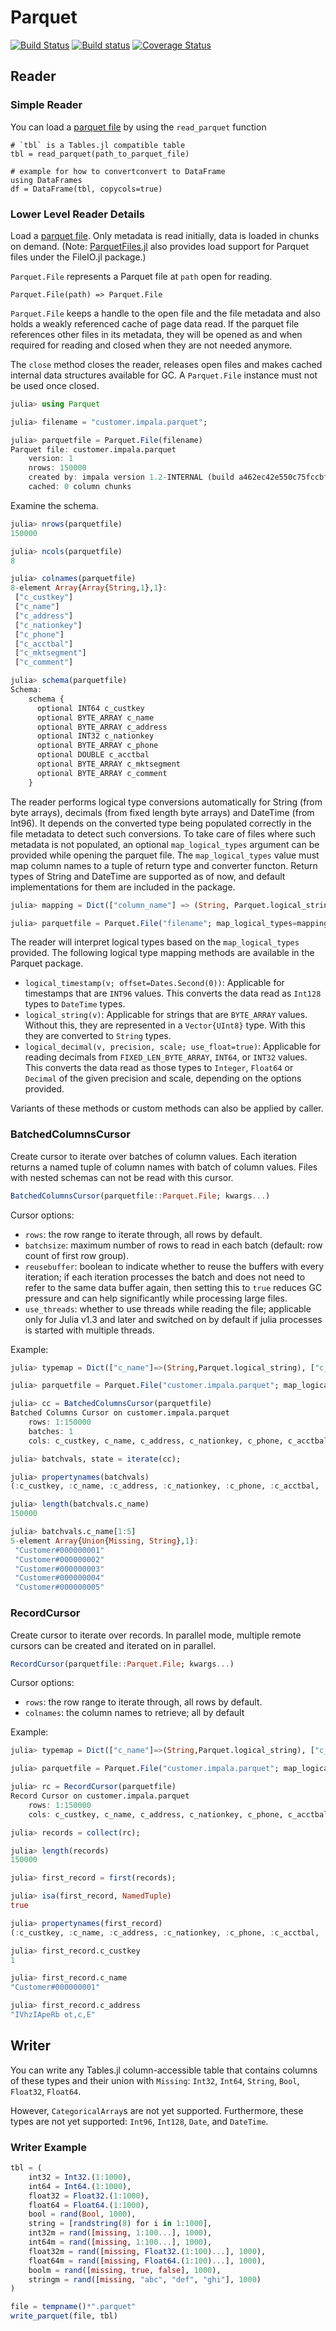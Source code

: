 # Parquet

[![Build Status](https://travis-ci.org/JuliaIO/Parquet.jl.svg?branch=master)](https://travis-ci.org/JuliaIO/Parquet.jl)
[![Build status](https://ci.appveyor.com/api/projects/status/gx8pvdiiery74r9l/branch/master?svg=true)](https://ci.appveyor.com/project/tanmaykm/parquet-jl-cufdj/branch/master)
[![Coverage Status](https://coveralls.io/repos/github/JuliaIO/Parquet.jl/badge.svg?branch=master)](https://coveralls.io/github/JuliaIO/Parquet.jl?branch=master)

## Reader

### Simple Reader

You can load a [parquet file](https://en.wikipedia.org/wiki/Apache_Parquet) by using the `read_parquet` function

```
# `tbl` is a Tables.jl compatible table
tbl = read_parquet(path_to_parquet_file)

# example for how to convertconvert to DataFrame
using DataFrames
df = DataFrame(tbl, copycols=true)
```

### Lower Level Reader Details

Load a [parquet file](https://en.wikipedia.org/wiki/Apache_Parquet). Only metadata is read initially, data is loaded in chunks on demand. (Note: [ParquetFiles.jl](https://github.com/queryverse/ParquetFiles.jl) also provides load support for Parquet files under the FileIO.jl package.)

`Parquet.File` represents a Parquet file at `path` open for reading.

```
Parquet.File(path) => Parquet.File
```

`Parquet.File` keeps a handle to the open file and the file metadata and also holds a weakly referenced cache of page data read. If the parquet file references other files in its metadata, they will be opened as and when required for reading and closed when they are not needed anymore.

The `close` method closes the reader, releases open files and makes cached internal data structures available for GC. A `Parquet.File` instance must not be used once closed.

```julia
julia> using Parquet

julia> filename = "customer.impala.parquet";

julia> parquetfile = Parquet.File(filename)
Parquet file: customer.impala.parquet
    version: 1
    nrows: 150000
    created by: impala version 1.2-INTERNAL (build a462ec42e550c75fccbff98c720f37f3ee9d55a3)
    cached: 0 column chunks
```

Examine the schema.

```julia
julia> nrows(parquetfile)
150000

julia> ncols(parquetfile)
8

julia> colnames(parquetfile)
8-element Array{Array{String,1},1}:
 ["c_custkey"]
 ["c_name"]
 ["c_address"]
 ["c_nationkey"]
 ["c_phone"]
 ["c_acctbal"]
 ["c_mktsegment"]
 ["c_comment"]

julia> schema(parquetfile)
Schema:
    schema {
      optional INT64 c_custkey
      optional BYTE_ARRAY c_name
      optional BYTE_ARRAY c_address
      optional INT32 c_nationkey
      optional BYTE_ARRAY c_phone
      optional DOUBLE c_acctbal
      optional BYTE_ARRAY c_mktsegment
      optional BYTE_ARRAY c_comment
    }
```

The reader performs logical type conversions automatically for String (from byte arrays), decimals (from fixed length byte arrays) and DateTime (from Int96). It depends on the converted type being populated correctly in the file metadata to detect such conversions. To take care of files where such metadata is not populated, an optional `map_logical_types` argument can be provided while opening the parquet file. The `map_logical_types` value must map column names to a tuple of return type and converter functon. Return types of String and DateTime are supported as of now, and default implementations for them are included in the package.

```julia
julia> mapping = Dict(["column_name"] => (String, Parquet.logical_string));

julia> parquetfile = Parquet.File("filename"; map_logical_types=mapping);
```

The reader will interpret logical types based on the `map_logical_types` provided. The following logical type mapping methods are available in the Parquet package.

- `logical_timestamp(v; offset=Dates.Second(0))`: Applicable for timestamps that are `INT96` values. This converts the data read as `Int128` types to `DateTime` types.
- `logical_string(v)`: Applicable for strings that are `BYTE_ARRAY` values. Without this, they are represented in a `Vector{UInt8}` type. With this they are converted to `String` types.
- `logical_decimal(v, precision, scale; use_float=true)`: Applicable for reading decimals from `FIXED_LEN_BYTE_ARRAY`, `INT64`, or `INT32` values. This converts the data read as those types to `Integer`, `Float64` or `Decimal` of the given precision and scale, depending on the options provided.

Variants of these methods or custom methods can also be applied by caller.

### BatchedColumnsCursor

Create cursor to iterate over batches of column values. Each iteration returns a named tuple of column names with batch of column values. Files with nested schemas can not be read with this cursor.

```julia
BatchedColumnsCursor(parquetfile::Parquet.File; kwargs...)
```

Cursor options:
- `rows`: the row range to iterate through, all rows by default.
- `batchsize`: maximum number of rows to read in each batch (default: row count of first row group).
- `reusebuffer`: boolean to indicate whether to reuse the buffers with every iteration; if each iteration processes the batch and does not need to refer to the same data buffer again, then setting this to `true` reduces GC pressure and can help significantly while processing large files.
- `use_threads`: whether to use threads while reading the file; applicable only for Julia v1.3 and later and switched on by default if julia processes is started with multiple threads.

Example:

```julia
julia> typemap = Dict(["c_name"]=>(String,Parquet.logical_string), ["c_address"]=>(String,Parquet.logical_string));

julia> parquetfile = Parquet.File("customer.impala.parquet"; map_logical_types=typemap);

julia> cc = BatchedColumnsCursor(parquetfile)
Batched Columns Cursor on customer.impala.parquet
    rows: 1:150000
    batches: 1
    cols: c_custkey, c_name, c_address, c_nationkey, c_phone, c_acctbal, c_mktsegment, c_comment

julia> batchvals, state = iterate(cc);

julia> propertynames(batchvals)
(:c_custkey, :c_name, :c_address, :c_nationkey, :c_phone, :c_acctbal, :c_mktsegment, :c_comment)

julia> length(batchvals.c_name)
150000

julia> batchvals.c_name[1:5]
5-element Array{Union{Missing, String},1}:
 "Customer#000000001"
 "Customer#000000002"
 "Customer#000000003"
 "Customer#000000004"
 "Customer#000000005"
```

### RecordCursor

Create cursor to iterate over records. In parallel mode, multiple remote cursors can be created and iterated on in parallel.

```julia
RecordCursor(parquetfile::Parquet.File; kwargs...)
```

Cursor options:
- `rows`: the row range to iterate through, all rows by default.
- `colnames`: the column names to retrieve; all by default

Example:

```julia
julia> typemap = Dict(["c_name"]=>(String,Parquet.logical_string), ["c_address"]=>(String,Parquet.logical_string));

julia> parquetfile = Parquet.File("customer.impala.parquet"; map_logical_types=typemap);

julia> rc = RecordCursor(parquetfile)
Record Cursor on customer.impala.parquet
    rows: 1:150000
    cols: c_custkey, c_name, c_address, c_nationkey, c_phone, c_acctbal, c_mktsegment, c_comment

julia> records = collect(rc);

julia> length(records)
150000

julia> first_record = first(records);

julia> isa(first_record, NamedTuple)
true

julia> propertynames(first_record)
(:c_custkey, :c_name, :c_address, :c_nationkey, :c_phone, :c_acctbal, :c_mktsegment, :c_comment)

julia> first_record.c_custkey
1

julia> first_record.c_name
"Customer#000000001"

julia> first_record.c_address
"IVhzIApeRb ot,c,E"
```

## Writer

You can write any Tables.jl column-accessible table that contains columns of these types and their union with `Missing`: `Int32`, `Int64`, `String`, `Bool`, `Float32`, `Float64`.

However, `CategoricalArray`s are not yet supported. Furthermore, these types are not yet supported: `Int96`, `Int128`, `Date`, and `DateTime`.

### Writer Example

```julia
tbl = (
    int32 = Int32.(1:1000),
    int64 = Int64.(1:1000),
    float32 = Float32.(1:1000),
    float64 = Float64.(1:1000),
    bool = rand(Bool, 1000),
    string = [randstring(8) for i in 1:1000],
    int32m = rand([missing, 1:100...], 1000),
    int64m = rand([missing, 1:100...], 1000),
    float32m = rand([missing, Float32.(1:100)...], 1000),
    float64m = rand([missing, Float64.(1:100)...], 1000),
    boolm = rand([missing, true, false], 1000),
    stringm = rand([missing, "abc", "def", "ghi"], 1000)
)

file = tempname()*".parquet"
write_parquet(file, tbl)
```
